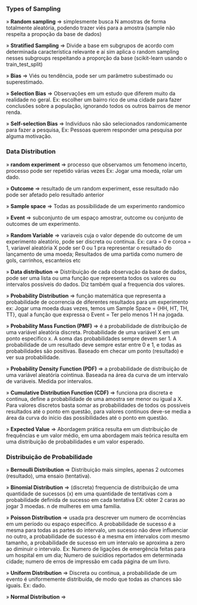 ### Types of Sampling

» **Random sampling** => simplesmente busca N amostras de forma totalmente aleatória, podendo trazer viés para a amostra (sample não respeita a propoção da base de dados)

» **Stratified Sampling** => Divide a base em subgrupos de acordo com determinada característica relevante e ai sim aplica o random sampling nesses subgroups respeitando a proporção da base (scikit-learn usando o train_test_split)

» **Bias** => Viés ou tendência, pode ser um parâmetro subestimado ou superestimado.

» **Selection Bias** => Observações em um estudo que diferem muito da realidade no geral. Ex: escolher um bairro rico de uma cidade para fazer conclusões sobre a população, ignorando todos os outros bairros de menor renda.

» **Self-selection Bias** => Indivíduos não são selecionados randomicamente para fazer a pesquisa, Ex: Pessoas querem responder uma pesquisa por alguma motivação.


### Data Distribution

» **random experiment** => processo que observamos um fenomeno incerto, processo pode ser repetido várias vezes Ex: Jogar uma moeda, rolar um dado.

» **Outcome** => resultado de um random experiment, esse resultado não pode ser afetado pelo resultado anterior 

» **Sample space** => Todas as possibilidade de um experimento randomico 

» **Event** => subconjunto de um espaço amostrar, outcome ou conjunto de outcomes de um experimento.

» **Random Variable** => variaveis cuja o valor depende do outcome de um experimento aleatório, pode ser discreta ou continua. Ex: cara = 0 e coroa = 1, variavel aleatória X pode ser 0 ou 1 pra representar o resultado do lançamento de uma moeda; Resultados de uma partida como numero de gols, carrinhos, escanteios etc

» **Data distribution** => Distribuição de cada observação da base de dados, pode ser uma lista ou uma função que representa todos os valores ou intervalos possíveis do dados. Diz também qual a frequencia dos valores.

» **Probability Distribution** => função matemática que representa a probabilidade de ocorrencia de diferentes resultados para um experimento ex: Jogar uma moeda duas vezes, temos um Sample Space = {HH, HT, TH, TT}, qual a função que expressa o Event = Ter pelo menos 1 H na jogada.

» **Probability Mass Function (PMF)** => é a probabilidade de distribuição de uma variável aleatória discreta. Probabilidade de uma variável X em um ponto especifico x. A soma das probabilidades sempre devem ser 1. A probabilidade de um resultado deve sempre estar entre 0 e 1, e todas as probabilidades são positivas. Baseado em checar um ponto (resultado) e ver sua probabilidade.

» **Probability Density Function (PDF)** =>  a probabilidade de distribuição de uma variável aleatória cointinua. Baseada na área da curva de um intervalo de variáveis. Medida por intervalos.

» **Cumulative Distribution Function (CDF)** => funciona pra discreta e continua, define a probabilidade de uma amostra ser menor ou igual a X. Para valores discretos basta somar as probabilidades de todos os possíveis resultados até o ponto em questão, para valores continuos deve-se media a área da curva do início das possibilidades até o ponto em questão.

» **Expected Value** => Abordagem prática resulta em um distribuição de frequências e um valor médio, em uma abordagem mais teórica resulta em uma distribuição de probabilidades e um valor esperado.


### Distribuição de Probabilidade

» **Bernoulli Distribution** => Distribuição mais simples, apenas 2 outcomes (resultado), uma ensaio (tentativa).

» **Binomial Distribution** => (discreta) frequencia de distribuição de uma quantidade de sucessos (x) em uma quantidade de tentativas com a probabilidade definida de sucesso em cada tentativa EX: obter 2 caras ao jogar 3 moedas. n de mulheres em uma familia.

» **Poisson Distribution** => usada pra descrever um numero de ocorrências em um período ou espaço específico. A probabilidade de sucesso é a mesma para todas as partes do intervalo, um sucesso não deve influenciar no outro, a probabilidade de sucesso é a mesma em intervalos com mesmo tamanho, a probabilidade de sucesso em um intervalo se aproxima a zero ao diminuir o intervalo. Ex: Numero de ligações de emergência feitas para um hospital em um dia; Numero de suicídios reportados em determinada cidade; numero de erros de impressão em cada página de um livro.

» **Uniform Distribution** => Discreta ou continua, a probabilidade de um evento é uniformemente distribuída, de modo que todas as chances são iguais. Ex: dado.

» **Normal Distribution** => 

